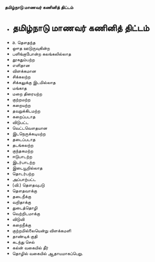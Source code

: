 **தமிழ்நாடு மாணவர் கணினித் திட்டம்**
- # தமிழ்நாடு மாணவர் கணினித் திட்டம்
- a. தௌதந்த
- ஔத ஊடுருவுகின்ற
- பளிங்குபோன்ற கலங்கலில்லாத
- தூசுதும்பற்ற
- எளிதான
- விளக்கமான
- சிக்கலற்ற
- சிக்கலுக்கு இடமில்லாத
- மங்காத
- மறை திரையற்ற
- குற்றமற்ற
- கறையற்ற
- தவறுக்கிடமற்ற
- கறைப்படாத
- விடுபட்ட
- வெட்டவௌதயான
- இடநெருக்கடியற்ற
- தடைப்படாத
- தடங்கலற்ற
- குந்தகமற்ற
- ஈடுபாடற்ற
- இடர்பாடற்ற
- இடையூறில்லாத
- தொடர்பற்ற
- அப்பாற்பட்ட
- (வி.) தௌதவுபடு
- தௌதவாக்கு
- தடைநீக்கு
- வறிதாக்கு
- துடைத்தொழி
- வெற்றிடமாக்கு
- விடுவி
- கறைநீக்கு
- குற்றமில்லையென்று விளக்கமளி
- தாண்டிக் குதி
- கடந்து செல்
- கல்ன் வகையில் தீர்
- தொழில் வகையில் ஆதாயமாகப்பெறு.


